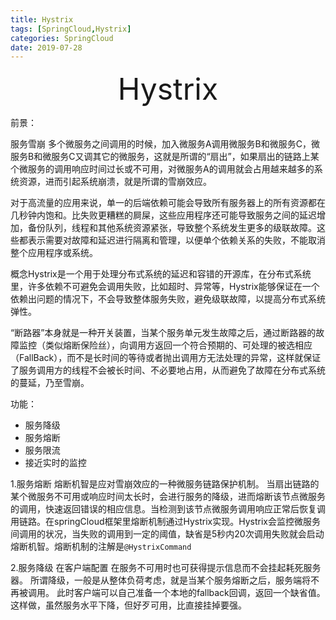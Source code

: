 ```yaml
---
title: Hystrix
tags: [SpringCloud,Hystrix]
categories: SpringCloud
date: 2019-07-28
---
```


<div align='center' ><font size='70'>Hystrix</font></div>

前景：

服务雪崩
多个微服务之间调用的时候，加入微服务A调用微服务B和微服务C，微服务B和微服务C又调其它的微服务，这就是所谓的“扇出”，如果扇出的链路上某个微服务的调用响应时间过长或不可用，对微服务A的调用就会占用越来越多的系统资源，进而引起系统崩溃，就是所谓的雪崩效应。

对于高流量的应用来说，单一的后端依赖可能会导致所有服务器上的所有资源都在几秒钟内饱和。比失败更糟糕的屙屎，这些应用程序还可能导致服务之间的延迟增加，备份队列，线程和其他系统资源紧张，导致整个系统发生更多的级联故障。这些都表示需要对故障和延迟进行隔离和管理，以便单个依赖关系的失败，不能取消整个应用程序或系统。

概念Hystrix是一个用于处理分布式系统的延迟和容错的开源库，在分布式系统里，许多依赖不可避免会调用失败，比如超时、异常等，Hystrix能够保证在一个依赖出问题的情况下，不会导致整体服务失败，避免级联故障，以提高分布式系统弹性。

“断路器”本身就是一种开关装置，当某个服务单元发生故障之后，通过断路器的故障监控（类似熔断保险丝），向调用方返回一个符合预期的、可处理的被选相应（FallBack），而不是长时间的等待或者抛出调用方无法处理的异常，这样就保证了服务调用方的线程不会被长时间、不必要地占用，从而避免了故障在分布式系统的蔓延，乃至雪崩。

功能：
* 服务降级
* 服务熔断
* 服务限流
* 接近实时的监控


1.服务熔断
熔断机智是应对雪崩效应的一种微服务链路保护机制。
当扇出链路的某个微服务不可用或响应时间太长时，会进行服务的降级，进而熔断该节点微服务的调用，快速返回错误的相应信息。当检测到该节点微服务调用响应正常后恢复调用链路。在springCloud框架里熔断机制通过Hystrix实现。Hystrix会监控微服务间调用的状况，当失败的调用到一定的阈值，缺省是5秒内20次调用失败就会启动熔断机智。熔断机制的注解是`@HystrixCommand`

2.服务降级
在客户端配置
在服务不可用时也可获得提示信息而不会挂起耗死服务器。
所谓降级，一般是从整体负荷考虑，就是当某个服务熔断之后，服务端将不再被调用。
此时客户端可以自己准备一个本地的fallback回调，返回一个缺省值。
这样做，虽然服务水平下降，但好歹可用，比直接挂掉要强。